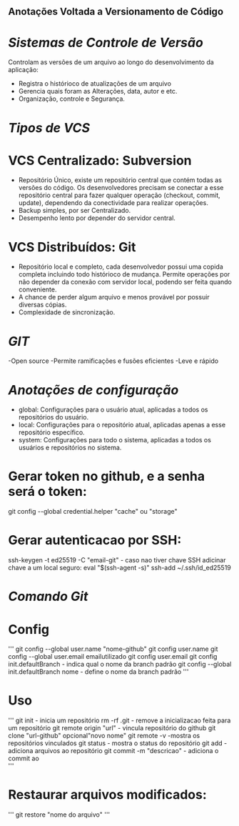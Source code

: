 ## Anotações Voltada a Versionamento de Código
# *Sistemas de Controle de Versão*
Controlam as versões de um arquivo ao longo do desenvolvimento da aplicação:
- Registra o histórioco de atualizações de um arquivo
- Gerencia  quais foram as Alterações, data, autor e etc.
- Organização, controle e Segurança.

# *Tipos de VCS*
# VCS Centralizado: Subversion
- Repositório Único, existe um repositório central que contém todas as versões do código. 
Os desenvolvedores precisam se conectar a esse repositório central para fazer qualquer 
operação (checkout, commit, update), dependendo da conectividade para realizar operações.
- Backup simples, por ser Centralizado.
- Desempenho lento por depender do servidor central.
# VCS Distribuídos: Git
- Repositório local e completo, cada desenvolvedor possui uma copida completa incluindo
todo histórioco de mudança. Permite operações por não depender da conexão com servidor 
local, podendo ser feita quando conveniente.
- A chance de perder algum arquivo e menos provável por possuir diversas cópias.
- Complexidade de sincronização.

# *GIT*
-Open source
-Permite ramificações e fusões eficientes
-Leve e rápido

# *Anotações de configuração*
- global: Configurações para o usuário atual, aplicadas a todos os repositórios do usuário.
- local: Configurações para o repositório atual, aplicadas apenas a esse repositório específico.
- system: Configurações para todo o sistema, aplicadas a todos os usuários e repositórios no sistema.

# Gerar token no github, e a senha será o token: 
git config --global credential.helper "cache" ou "storage"

# Gerar autenticacao por SSH:
ssh-keygen -t ed25519 -C "email-git" - caso nao tiver chave SSH
adicinar chave a um local seguro:
eval "$(ssh-agent -s)"
ssh-add ~/.ssh/id_ed25519

# *Comando Git*
# Config
'''
git config --global user.name "nome-github"
git config user.name 
git config --global user.email emailutilizado
git config user.email 
git config init.defaultBranch - indica qual o nome da branch padrão
git config --global init.defaultBranch nome - define o nome da branch padrão
'''

# Uso
'''
git init - inicia um repositório
rm -rf .git - remove a inicializacao feita para um repositório
git remote origin "url" - vincula repositório do github
git clone "url-github" opcional"novo nome"
git remote -v -mostra os repositórios vinculados
git status - mostra o status do repositório
git add - adiciona arquivos ao repositório
git commit -m "descricao" - adiciona o commit ao  
'''

# Restaurar arquivos modificados:
'''
git restore "nome do arquivo"
'''


